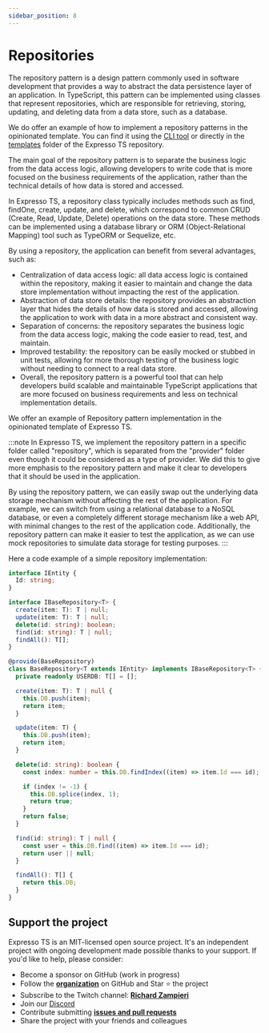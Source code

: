 ```yaml
---
sidebar_position: 8
---
```


# Repositories

The repository pattern is a design pattern commonly used in software development that provides a way to abstract the data persistence layer of an application. In TypeScript, this pattern can be implemented using classes that represent repositories, which are responsible for retrieving, storing, updating, and deleting data from a data store, such as a database.

We do offer an example of how to implement a repository patterns in the opinionated template. You can find it using the [CLI tool](https://www.npmjs.com/package/@expressots/cli) or directly in the [templates](https://github.com/expressots/expressots/tree/main/templates) folder of the Expresso TS repository.

The main goal of the repository pattern is to separate the business logic from the data access logic, allowing developers to write code that is more focused on the business requirements of the application, rather than the technical details of how data is stored and accessed.

In Expresso TS, a repository class typically includes methods such as find, findOne, create, update, and delete, which correspond to common CRUD (Create, Read, Update, Delete) operations on the data store. These methods can be implemented using a database library or ORM (Object-Relational Mapping) tool such as TypeORM or Sequelize, etc.

By using a repository, the application can benefit from several advantages, such as:

- Centralization of data access logic: all data access logic is contained within the repository, making it easier to maintain and change the data store implementation without impacting the rest of the application.
- Abstraction of data store details: the repository provides an abstraction layer that hides the details of how data is stored and accessed, allowing the application to work with data in a more abstract and consistent way.
- Separation of concerns: the repository separates the business logic from the data access logic, making the code easier to read, test, and maintain.
- Improved testability: the repository can be easily mocked or stubbed in unit tests, allowing for more thorough testing of the business logic without needing to connect to a real data store.
- Overall, the repository pattern is a powerful tool that can help developers build scalable and maintainable TypeScript applications that are more focused on business requirements and less on technical implementation details.

We offer an example of Repository pattern implementation in the opinionated template of Expresso TS.

:::note
In Expresso TS, we implement the repository pattern in a specific folder called "repository", which is separated from the "provider" folder even though it could be considered as a type of provider. We did this to give more emphasis to the repository pattern and make it clear to developers that it should be used in the application.

By using the repository pattern, we can easily swap out the underlying data storage mechanism without affecting the rest of the application. For example, we can switch from using a relational database to a NoSQL database, or even a completely different storage mechanism like a web API, with minimal changes to the rest of the application code. Additionally, the repository pattern can make it easier to test the application, as we can use mock repositories to simulate data storage for testing purposes.
:::

Here a code example of a simple repository implementation:

```typescript
interface IEntity {
  Id: string;
}

interface IBaseRepository<T> {
  create(item: T): T | null;
  update(item: T): T | null;
  delete(id: string): boolean;
  find(id: string): T | null;
  findAll(): T[];
}

@provide(BaseRepository)
class BaseRepository<T extends IEntity> implements IBaseRepository<T> {
  private readonly USERDB: T[] = [];

  create(item: T): T | null {
    this.DB.push(item);
    return item;
  }

  update(item: T) {
    this.DB.push(item);
    return item;
  }

  delete(id: string): boolean {
    const index: number = this.DB.findIndex((item) => item.Id === id);

    if (index != -1) {
      this.DB.splice(index, 1);
      return true;
    }
    return false;
  }

  find(id: string): T | null {
    const user = this.DB.find((item) => item.Id === id);
    return user || null;
  }

  findAll(): T[] {
    return this.DB;
  }
}
```

## Support the project

Expresso TS is an MIT-licensed open source project. It's an independent project with ongoing development made possible thanks to your support. If you'd like to help, please consider:

- Become a sponsor on GitHub (work in progress)
- Follow the **[organization](https://github.com/expressots)** on GitHub and Star ⭐ the project
- Subscribe to the Twitch channel: **[Richard Zampieri](https://www.twitch.tv/richardzampieri)**
- Join our [Discord](https://discord.com/invite/PyPJfGK)
- Contribute submitting **[issues and pull requests](https://github.com/expressots/expressots/issues/new/choose)**
- Share the project with your friends and colleagues